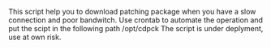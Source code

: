 This script help you to download patching package when you have a slow connection and poor bandwitch.
Use crontab to automate the operation and put the scipt in the following path /opt/cdpck
The script is under deplyment, use at own risk.
